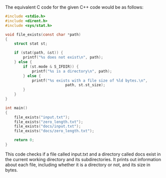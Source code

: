 The equivalent C code for the given C++ code would be as follows:

```c
#include <stdio.h>
#include <dirent.h>
#include <sys/stat.h>

void file_exists(const char *path) 
{
    struct stat st;

    if (stat(path, &st)) {
        printf("%s does not exist\n", path);
    } else {
        if (st.mode & S_IFDIR)) {
            printf("%s is a directory\n", path);
        } else {
            printf("%s exists with a file size of %ld bytes.\n", 
                           path, st.st_size);
        }
    }
}

int main() 
{
    file_exists("input.txt");
    file_exists("zero_length.txt");
    file_exists("docs/input.txt");
    file_exists("docs/zero_length.txt");

    return 0;
}
```

This code checks if a file called input.txt and a directory called docs exist in the current working directory and its subdirectories. It prints out information about each file, including whether it is a directory or not, and its size in bytes.
